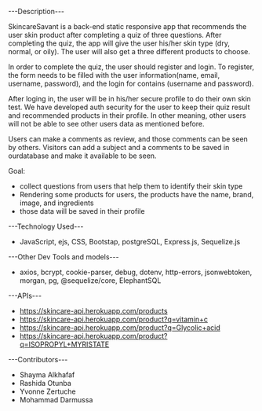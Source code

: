 
---Description---

SkincareSavant is a back-end static responsive app that recommends the user skin product after completing a quiz of three questions. 
After completing the quiz, the app will give the user his/her skin type (dry, normal, or oily). The user will also get a three different products to choose.

In order to complete the quiz, the user should register and login. To register, the form needs to be filled with the user information(name, email, username, password), and the login for contains (username and password).

After loging in, the user will be in his/her secure profile to do their own skin test. We have developed auth security for the user to keep their quiz result and recommended products in their profile. In other meaning, other users will not be able to see other users data as mentioned before.

Users can make a comments as review, and those comments can be seen by others. Visitors can add a subject and a comments to be saved in ourdatabase and make it available to be seen.


Goal:

- collect questions from users that help them to identify their skin type
- Rendering some products for users, the products have the name, brand, image, and ingredients
- those data will be saved in their profile


---Technology Used---
- JavaScript, ejs, CSS, Bootstap, postgreSQL, Express.js, Sequelize.js


---Other Dev Tools and models---
- axios, bcrypt, cookie-parser, debug, dotenv, http-errors, jsonwebtoken, morgan, pg, @sequelize/core, ElephantSQL


---APIs---

- https://skincare-api.herokuapp.com/products
- https://skincare-api.herokuapp.com/product?q=vitamin+c
- https://skincare-api.herokuapp.com/product?q=Glycolic+acid
- https://skincare-api.herokuapp.com/product?q=ISOPROPYL+MYRISTATE



---Contributors---

- Shayma Alkhafaf
- Rashida Otunba
- Yvonne Zertuche
- Mohammad Darmussa










      

 





